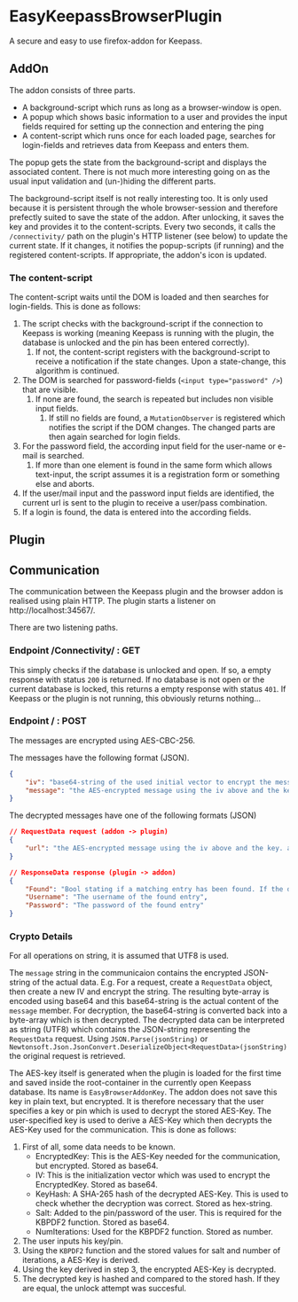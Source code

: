 # EasyKeepassBrowserPlugin

A secure and easy to use firefox-addon for Keepass.

## AddOn
The addon consists of three parts. 
- A background-script which runs as long as a browser-window is open.
- A popup which shows basic information to a user and provides the input fields required for setting up the connection and entering the ping
- A content-script which runs once for each loaded page, searches for login-fields and retrieves data from Keepass and enters them.

The popup gets the state from the background-script and displays the associated content. There is not much more interesting going on as the usual input validation and (un-)hiding the different parts.

The background-script itself is not really interesting too. It is only used because it is persistent through the whole browser-session and therefore prefectly suited to save the state of the addon. After unlocking, it saves the key and provides it to the content-scripts. Every two seconds, it calls the `/connectivity/` path on the plugin's HTTP listener (see below) to update the current state. If it changes, it notifies the popup-scripts (if running) and the registered content-scripts. If appropriate, the addon's icon is updated.

### The content-script

The content-script waits until the DOM is loaded and then searches for login-fields. This is done as follows:
1. The script checks with the background-script if the connection to Keepass is working (meaning Keepass is running with the plugin, the database is unlocked and the pin has been entered correctly).
   1. If not, the content-script registers with the background-script to receive a notification if the state changes. Upon a state-change, this algorithm is continued.
2. The DOM is searched for password-fields (`<input type="password" />`) that are visible.
   1. If none are found, the search is repeated but includes non visible input fields.
      1. If still no fields are found, a `MutationObserver` is registered which notifies the script if the DOM changes. The changed parts are then again searched for login fields.
3. For the password field, the according input field for the user-name or e-mail is searched.
   1. If more than one element is found in the same form which allows text-input, the script assumes it is a registration form or something else and aborts.
4. If the user/mail input and the password input fields are identified, the current url is sent to the plugin to receive a user/pass combination.
5. If a login is found, the data is entered into the according fields.


## Plugin

## Communication
The communication between the Keepass plugin and the browser addon is realised using plain HTTP. The plugin starts a listener on http://localhost:34567/.

There are two listening paths.

### Endpoint /Connectivity/ : GET ###

This simply checks if the database is unlocked and open. If so, a empty response with status `200` is returned. If no database is not open or the current database is locked, this returns a empty response with status `401`. If Keepass or the plugin is not running, this obviously returns nothing...

### Endpoint / : POST ###

The messages are encrypted using AES-CBC-256. 

The messages have the following format (JSON).
```JSON
{
    "iv": "base64-string of the used initial vector to encrypt the message",
    "message": "the AES-encrypted message using the iv above and the key. also base64."
}

```

The decrypted messages have one of the following formats (JSON)
```JSON
// RequestData request (addon -> plugin)
{
    "url": "the AES-encrypted message using the iv above and the key. also base64"
}

// ResponseData response (plugin -> addon)
{
    "Found": "Bool stating if a matching entry has been found. If the database is locked, this is also false",
    "Username": "The username of the found entry",
    "Password": "The password of the found entry"
}
```

### Crypto Details ###

For all operations on string, it is assumed that UTF8 is used.

The `message` string in the communicaion contains the encrypted JSON-string of the actual data. E.g. For a request, create a `RequestData` object, then create a new IV and encrypt the string. The resulting byte-array is encoded using base64 and this base64-string is the actual content of the `message` member. For decryption, the base64-string is converted back into a byte-array which is then decrypted. The decrypted data can be interpreted as string (UTF8) which contains the JSON-string representing the `RequestData` request. Using ```JSON.Parse(jsonString)``` or ```Newtonsoft.Json.JsonConvert.DeserializeObject<RequestData>(jsonString)``` the original request is retrieved.

The AES-key itself is generated when the plugin is loaded for the first time and saved inside the root-container in the currently open Keepass database. Its name is `EasyBrowserAddonKey`. The addon does not save this key in plain text, but encrypted. It is therefore necessary that the user specifies a key or pin which is used to decrypt the stored AES-Key. The user-specified key is used to derive a AES-Key which then decrypts the AES-Key used for the communication. This is done as follows:

1. First of all, some data needs to be known.
   - EncryptedKey: This is the AES-Key needed for the communication, but encrypted. Stored  as base64.
   - IV: This is the initialization vector which was used to encrypt the EncryptedKey.  Stored as base64.
   - KeyHash: A SHA-265 hash of the decrypted AES-Key. This is used to check whether the  decryption was correct. Stored as hex-string.
   - Salt: Added to the pin/password of the user. This is required for the KBPDF2 function.  Stored as base64.
   - NumIterations: Used for the KBPDF2 function. Stored as number.
2. The user inputs his key/pin. 
3. Using the  `KBPDF2` function and the stored values for salt and number of iterations, a AES-Key is derived.
4. Using the key derived in step 3, the encrypted AES-Key is decrypted.
5. The decrypted key is hashed and compared to the stored hash. If they are equal, the unlock attempt was succesful. 

